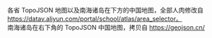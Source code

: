 各省 TopoJSON 地图以及南海诸岛在下方的中国地图，全部人肉修改自 https://datav.aliyun.com/portal/school/atlas/area_selector。<br>
南海诸岛在右下角的 TopoJSON 中国地图，拷贝自 https://geojson.cn/ <br>
